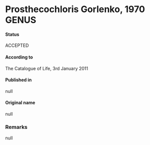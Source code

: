 # Prosthecochloris Gorlenko, 1970 GENUS

#### Status
ACCEPTED

#### According to
The Catalogue of Life, 3rd January 2011

#### Published in
null

#### Original name
null

### Remarks
null